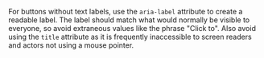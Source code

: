 For buttons without text labels, use the `aria-label` attribute to create a readable label. The label should match what would normally be visible to everyone, so avoid extraneous values like the phrase "Click to". Also avoid using the `title` attribute as it is frequently inaccessible to screen readers and actors not using a mouse pointer.
